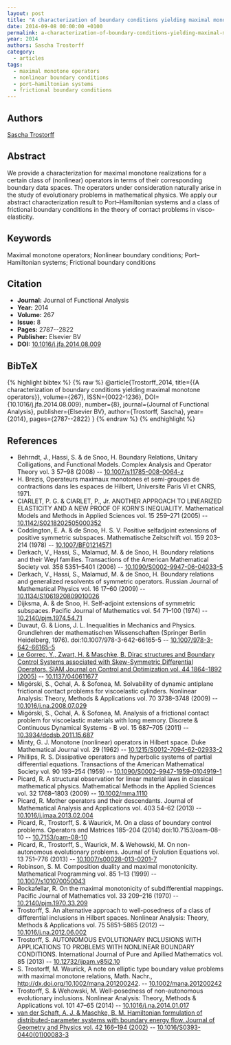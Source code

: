 ```yaml
---
layout: post
title: "A characterization of boundary conditions yielding maximal monotone operators"
date: 2014-09-08 00:00:00 +0100
permalink: a-characterization-of-boundary-conditions-yielding-maximal-monotone-operators
year: 2014
authors: Sascha Trostorff
category:
  - articles
tags:
  - maximal monotone operators
  - nonlinear boundary conditions
  - port–hamiltonian systems
  - frictional boundary conditions
---
```

 
## Authors
[Sascha Trostorff](authors/sascha_trostorff)
 
## Abstract
We provide a characterization for maximal monotone realizations for a certain class of (nonlinear) operators in terms of their corresponding boundary data spaces. The operators under consideration naturally arise in the study of evolutionary problems in mathematical physics. We apply our abstract characterization result to Port–Hamiltonian systems and a class of frictional boundary conditions in the theory of contact problems in visco-elasticity.
 
## Keywords
Maximal monotone operators; Nonlinear boundary conditions; Port–Hamiltonian systems; Frictional boundary conditions
 
## Citation
- **Journal:** Journal of Functional Analysis
- **Year:** 2014
- **Volume:** 267
- **Issue:** 8
- **Pages:** 2787--2822
- **Publisher:** Elsevier BV
- **DOI:** [10.1016/j.jfa.2014.08.009](https://doi.org/10.1016/j.jfa.2014.08.009)
 
## BibTeX
{% highlight bibtex %}
{% raw %}
@article{Trostorff_2014,
  title={{A characterization of boundary conditions yielding maximal monotone operators}},
  volume={267},
  ISSN={0022-1236},
  DOI={10.1016/j.jfa.2014.08.009},
  number={8},
  journal={Journal of Functional Analysis},
  publisher={Elsevier BV},
  author={Trostorff, Sascha},
  year={2014},
  pages={2787--2822}
}
{% endraw %}
{% endhighlight %}
 
## References
- Behrndt, J., Hassi, S. & de Snoo, H. Boundary Relations, Unitary Colligations, and Functional Models. Complex Analysis and Operator Theory vol. 3 57–98 (2008) -- [10.1007/s11785-008-0064-z](https://doi.org/10.1007/s11785-008-0064-z)
- H. Brezis, Operateurs maximaux monotones et semi-groupes de contractions dans les espaces de Hilbert, Universite Paris VI et CNRS, 1971.
- CIARLET, P. G. & CIARLET, P., Jr. ANOTHER APPROACH TO LINEARIZED ELASTICITY AND A NEW PROOF OF KORN’S INEQUALITY. Mathematical Models and Methods in Applied Sciences vol. 15 259–271 (2005) -- [10.1142/S0218202505000352](https://doi.org/10.1142/S0218202505000352)
- Coddington, E. A. & de Snoo, H. S. V. Positive selfadjoint extensions of positive symmetric subspaces. Mathematische Zeitschrift vol. 159 203–214 (1978) -- [10.1007/BF01214571](https://doi.org/10.1007/BF01214571)
- Derkach, V., Hassi, S., Malamud, M. & de Snoo, H. Boundary relations and their Weyl families. Transactions of the American Mathematical Society vol. 358 5351–5401 (2006) -- [10.1090/S0002-9947-06-04033-5](https://doi.org/10.1090/S0002-9947-06-04033-5)
- Derkach, V., Hassi, S., Malamud, M. & de Snoo, H. Boundary relations and generalized resolvents of symmetric operators. Russian Journal of Mathematical Physics vol. 16 17–60 (2009) -- [10.1134/S1061920809010026](https://doi.org/10.1134/S1061920809010026)
- Dijksma, A. & de Snoo, H. Self-adjoint extensions of symmetric subspaces. Pacific Journal of Mathematics vol. 54 71–100 (1974) -- [10.2140/pjm.1974.54.71](https://doi.org/10.2140/pjm.1974.54.71)
- Duvaut, G. & Lions, J. L. Inequalities in Mechanics and Physics. Grundlehren der mathematischen Wissenschaften (Springer Berlin Heidelberg, 1976). doi:10.1007/978-3-642-66165-5 -- [10.1007/978-3-642-66165-5](https://doi.org/10.1007/978-3-642-66165-5)
- [Le Gorrec, Y., Zwart, H. & Maschke, B. Dirac structures and Boundary Control Systems associated with Skew-Symmetric Differential Operators. SIAM Journal on Control and Optimization vol. 44 1864–1892 (2005)](dirac-structures-and-boundary-control-systems-associated-with-skew-symmetric-differential-operators) -- [10.1137/040611677](https://doi.org/10.1137/040611677)
- Migórski, S., Ochal, A. & Sofonea, M. Solvability of dynamic antiplane frictional contact problems for viscoelastic cylinders. Nonlinear Analysis: Theory, Methods &amp; Applications vol. 70 3738–3748 (2009) -- [10.1016/j.na.2008.07.029](https://doi.org/10.1016/j.na.2008.07.029)
- Migórski, S., Ochal, A. & Sofonea, M. Analysis of a frictional contact problem for viscoelastic materials with long memory. Discrete &amp; Continuous Dynamical Systems - B vol. 15 687–705 (2011) -- [10.3934/dcdsb.2011.15.687](https://doi.org/10.3934/dcdsb.2011.15.687)
- Minty, G. J. Monotone (nonlinear) operators in Hilbert space. Duke Mathematical Journal vol. 29 (1962) -- [10.1215/S0012-7094-62-02933-2](https://doi.org/10.1215/S0012-7094-62-02933-2)
- Phillips, R. S. Dissipative operators and hyperbolic systems of partial differential equations. Transactions of the American Mathematical Society vol. 90 193–254 (1959) -- [10.1090/S0002-9947-1959-0104919-1](https://doi.org/10.1090/S0002-9947-1959-0104919-1)
- Picard, R. A structural observation for linear material laws in classical mathematical physics. Mathematical Methods in the Applied Sciences vol. 32 1768–1803 (2009) -- [10.1002/mma.1110](https://doi.org/10.1002/mma.1110)
- Picard, R. Mother operators and their descendants. Journal of Mathematical Analysis and Applications vol. 403 54–62 (2013) -- [10.1016/j.jmaa.2013.02.004](https://doi.org/10.1016/j.jmaa.2013.02.004)
- Picard, R., Trostorff, S. & Waurick, M. On a class of boundary control problems. Operators and Matrices 185–204 (2014) doi:10.7153/oam-08-10 -- [10.7153/oam-08-10](https://doi.org/10.7153/oam-08-10)
- Picard, R., Trostorff, S., Waurick, M. & Wehowski, M. On non-autonomous evolutionary problems. Journal of Evolution Equations vol. 13 751–776 (2013) -- [10.1007/s00028-013-0201-7](https://doi.org/10.1007/s00028-013-0201-7)
- Robinson, S. M. Composition duality and maximal monotonicity. Mathematical Programming vol. 85 1–13 (1999) -- [10.1007/s101070050043](https://doi.org/10.1007/s101070050043)
- Rockafellar, R. On the maximal monotonicity of subdifferential mappings. Pacific Journal of Mathematics vol. 33 209–216 (1970) -- [10.2140/pjm.1970.33.209](https://doi.org/10.2140/pjm.1970.33.209)
- Trostorff, S. An alternative approach to well-posedness of a class of differential inclusions in Hilbert spaces. Nonlinear Analysis: Theory, Methods &amp; Applications vol. 75 5851–5865 (2012) -- [10.1016/j.na.2012.06.002](https://doi.org/10.1016/j.na.2012.06.002)
- Trostorff, S. AUTONOMOUS EVOLUTIONARY INCLUSIONS WITH APPLICATIONS TO PROBLEMS WITH NONLINEAR BOUNDARY CONDITIONS. International Journal of Pure and Apllied Mathematics vol. 85 (2013) -- [10.12732/ijpam.v85i2.10](https://doi.org/10.12732/ijpam.v85i2.10)
- S. Trostorff, M. Waurick, A note on elliptic type boundary value problems with maximal monotone relations, Math. Nachr., http://dx.doi.org/10.1002/mana.201200242. -- [10.1002/mana.201200242](https://doi.org/10.1002/mana.201200242)
- Trostorff, S. & Wehowski, M. Well-posedness of non-autonomous evolutionary inclusions. Nonlinear Analysis: Theory, Methods &amp; Applications vol. 101 47–65 (2014) -- [10.1016/j.na.2014.01.017](https://doi.org/10.1016/j.na.2014.01.017)
- [van der Schaft, A. J. & Maschke, B. M. Hamiltonian formulation of distributed-parameter systems with boundary energy flow. Journal of Geometry and Physics vol. 42 166–194 (2002)](hamiltonian-formulation-of-distributed-parameter-systems-with-boundary-energy-flow) -- [10.1016/S0393-0440(01)00083-3](https://doi.org/10.1016/S0393-0440(01)00083-3)

